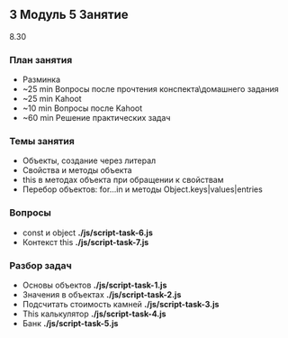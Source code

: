 ## 3 Модуль 5 Занятие

8.30

### План занятия

- Разминка
- ~25 min Вопросы после прочтения конспекта\домашнего задания
- ~25 min Kahoot
- ~10 min Вопросы после Kahoot
- ~60 min Решение практических задач

### Темы занятия

- Объекты, создание через литерал
- Свойства и методы объекта
- this в методах объекта при обращении к свойствам
- Перебор объектов: for...in и методы Object.keys|values|entries

### Вопросы

- const и object **./js/script-task-6.js**
- Контекст this **./js/script-task-7.js**

### Разбор задач

- Основы объектов **./js/script-task-1.js**
- Значения в объектах **./js/script-task-2.js**
- Подсчитать стоимость камней **./js/script-task-3.js**
- This калькулятор **./js/script-task-4.js**
- Банк **./js/script-task-5.js**
